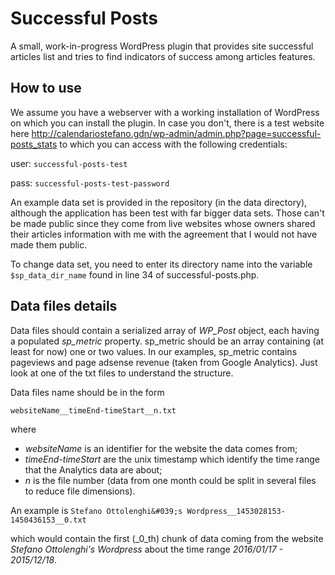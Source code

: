 # Successful Posts
A small, work-in-progress WordPress plugin that provides site successful articles list and tries to find indicators of success among articles features.

## How to use
We assume you have a webserver with a working installation of WordPress on which you can install the plugin. In case you don't, there is a test website here
http://calendariostefano.gdn/wp-admin/admin.php?page=successful-posts_stats
to which you can access with the following credentials:

user: `successful-posts-test`

pass: `successful-posts-test-password`

An example data set is provided in the repository (in the data directory), although the application has been test with far bigger data sets. Those can't be made public since they come from live websites whose owners shared their articles information with me with the agreement that I would not have made them public.

To change data set, you need to enter its directory name into the variable `$sp_data_dir_name` found in line 34 of successful-posts.php.

## Data files details
Data files should contain a serialized array of _WP_Post_ object, each having a populated _sp_metric_ property. sp_metric should be an array containing (at least for now) one or two values. In our examples, sp_metric contains pageviews and page adsense revenue (taken from Google Analytics). Just look at one of the txt files to understand the structure.

Data files name should be in the form

`websiteName__timeEnd-timeStart__n.txt`

where 

- _websiteName_ is an identifier for the website the data comes from;
- _timeEnd-timeStart_ are the unix timestamp which identify the time range that the Analytics data are about;
- _n_ is the file number (data from one month could be split in several files to reduce file dimensions).

An example is `Stefano Ottolenghi&#039;s Wordpress__1453028153-1450436153__0.txt`

which would contain the first (_0_th) chunk of data coming from the website _Stefano Ottolenghi&#039;s Wordpress_ about the time range _2016/01/17 - 2015/12/18_.
